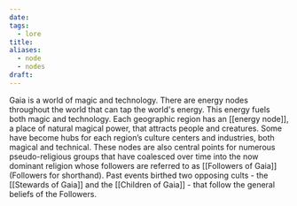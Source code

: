 ```yaml
---
date: 
tags:
  - lore
title: 
aliases:
  - node
  - nodes
draft:
---
```

Gaia is a world of magic and technology. There are energy nodes throughout the world that can tap the world's energy. This energy fuels both magic and technology. Each geographic region has an [[energy node]], a place of natural magical power, that attracts people and creatures. Some have become hubs for each region’s culture centers and industries, both magical and technical. These nodes are also central points for numerous pseudo-religious groups that have coalesced over time into the now dominant religion whose followers are referred to as [[Followers of Gaia]] (Followers for shorthand). Past events birthed two opposing cults - the [[Stewards of Gaia]] and the [[Children of Gaia]] - that follow the general beliefs of the Followers.